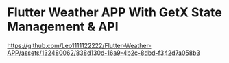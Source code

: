 ﻿# Flutter Weather APP With GetX State Management & API
 
https://github.com/Leo1111122222/Flutter-Weather-APP/assets/132480062/838d130d-16a9-4b2c-8dbd-f342d7a058b3


